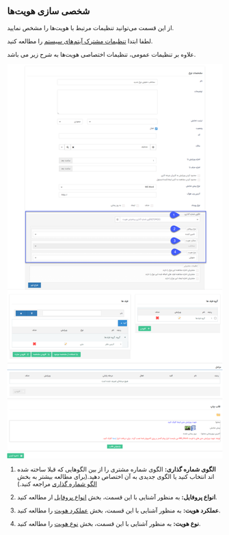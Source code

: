 ﻿## شخصی سازی هویت‌ها

از این قسمت می‌توانید تنظیمات مرتبط با هویت‌ها را مشخص نمایید.

لطفا ابتدا [تنظیمات مشترک آیتم‌های سیستم](https://github.com/1stco/PayamGostarDocs/blob/master/help%202.5.4/Settings/Personalization-crm/Overview/General-information/Shared-information-of-system%20items/Shared-information-of-system%20items.md) را مطالعه کنید.

علاوه بر تنظیمات عمومی، تنظیمات اختصاصی هویت‌ها به شرح زیر می باشد.

![](personalization-hoviat.png)

1. **الگوی شماره گذاری:** الگوی شماره مشتری را از بین الگوهایی که قبلا ساخته شده اند انتخاب کنید یا الگوی جدیدی به آن اختصاص دهید.(برای مطالعه بیشتر به بخش [الگو شماره گذاری](https://github.com/1stco/PayamGostarDocs/blob/master/help%202.5.4/Settings/Numbering-template/Numbering-template.md) مراجعه کنید.)

2. **انواع پروفایل:** به منظور آشنایی با این قسمت، بخش [انواع پروفایل](https://github.com/1stco/PayamGostarDocs/blob/master/help%202.5.4/Integrated-bank/Database/mafahim/anva-hoviat.md) ار مطالعه کنید.

3. **عملکرد هویت:** به منظور آشنایی با این قسمت، بخش [عملکرد هویت](https://github.com/1stco/PayamGostarDocs/blob/master/help%202.5.4/Integrated-bank/Database/mafahim/amalkard-hoviat.md) را مطالعه کنید.

4. **نوع هویت:** به منظور آشنایی با این قسمت، بخش [نوع هویت](https://github.com/1stco/PayamGostarDocs/blob/master/help%202.5.4/Integrated-bank/Database/mafahim/amalkard-hoviat.md) را مطالعه کنید.

